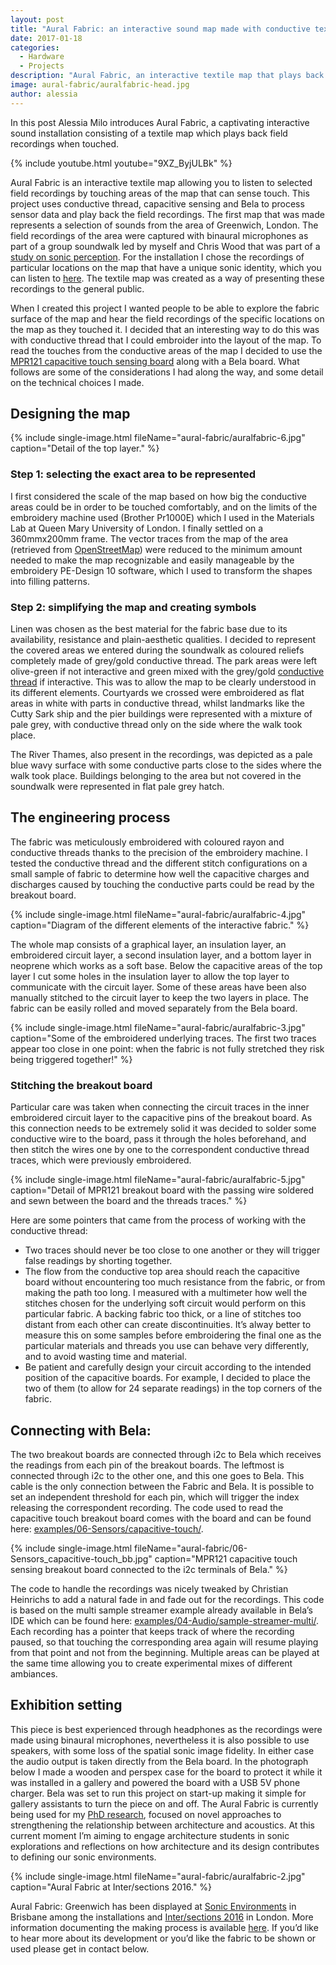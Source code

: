 ```yaml
---
layout: post
title: "Aural Fabric: an interactive sound map made with conductive textiles"
date: 2017-01-18
categories:
  - Hardware
  - Projects
description: "Aural Fabric, an interactive textile map that plays back field recordings when touched"
image: aural-fabric/auralfabric-head.jpg
author: alessia
---
```


In this post Alessia Milo introduces Aural Fabric, a captivating interactive sound installation consisting of a textile map which plays back field recordings when touched.

{% include youtube.html youtube="9XZ_ByjULBk" %}

Aural Fabric is an interactive textile map allowing you to listen to selected field recordings by touching areas of the map that can sense touch. This project uses conductive thread, capacitive sensing and Bela to process sensor data and play back the field recordings. The first map that was made represents a selection of sounds from the area of Greenwich, London. The field recordings of the area were captured with binaural microphones as part of a group soundwalk led by myself and Chris Wood that was part of a [study on sonic perception](http://www.ica2016.org.ar/ica2016proceedings/ica2016/ICA2016-0329.pdf). For the installation I chose the recordings of particular locations on the map that have a unique sonic identity, which you can listen to [here](https://soundcloud.com/auralchar). The textile map was created as a way of presenting these recordings to the general public.

When I created this project I wanted people to be able to explore the fabric surface of the map and hear the field recordings of the specific locations on the map as they touched it. I decided that an interesting way to do this was with conductive thread that I could embroider into the layout of the map. To read the touches from the conductive areas of the map I decided to use the [MPR121 capacitive touch sensing board](https://www.coolcomponents.co.uk/mpr121-capacitive-touch-sensor-breakout-board.html#) along with a Bela board. What follows are some of the considerations I had along the way, and some detail on the technical choices I made.

## Designing the map

{% include single-image.html fileName="aural-fabric/auralfabric-6.jpg" caption="Detail of the top layer." %}

### Step 1: selecting the exact area to be represented
I first considered the scale of the map based on how big the conductive areas could be in order to be touched comfortably, and on the limits of the embroidery machine used (Brother Pr1000E) which I used in the Materials Lab at Queen Mary University of London. I finally settled on a 360mmx200mm frame. The vector traces from the map of the area (retrieved from [OpenStreetMap](https://www.openstreetmap.org/)) were reduced to the minimum amount needed to make the map recognizable and easily manageable by the embroidery PE-Design 10 software, which I used to transform the shapes into filling patterns.

### Step 2: simplifying the map and creating symbols

Linen was chosen as the best material for the fabric base due to its availability, resistance and plain-aesthetic qualities. I decided to represent the covered areas we entered during the soundwalk as coloured reliefs completely made of grey/gold conductive thread. The park areas were left olive-green if not interactive and green mixed with the grey/gold [conductive thread](http://www.shieldextrading.net/pdfs/23534x4hc.pdf) if interactive. This was to allow the map to be clearly understood in its different elements. Courtyards we crossed were embroidered as flat areas in white with parts in conductive thread, whilst landmarks like the Cutty Sark ship and the pier buildings were represented with a mixture of pale grey, with conductive thread only on the side where the walk took place.

The River Thames, also present in the recordings, was depicted as a pale blue wavy surface with some conductive parts close to the sides where the walk took place. Buildings belonging to the area but not covered in the soundwalk were represented in flat pale grey hatch.

## The engineering process

The fabric was meticulously embroidered with coloured rayon and conductive threads thanks to the precision of the embroidery machine. I tested the conductive thread and the different stitch configurations on a small sample of fabric to determine how well the capacitive charges and discharges caused by touching the conductive parts could be read by the breakout board. 

{% include single-image.html fileName="aural-fabric/auralfabric-4.jpg" caption="Diagram of the different elements of the interactive fabric." %}

The whole map consists of a graphical layer, an insulation layer, an embroidered circuit layer, a second insulation layer, and a bottom layer in neoprene which works as a soft base. Below the capacitive areas of the top layer I cut some holes in the insulation layer to allow the top layer to communicate with the circuit layer. Some of these areas have been also manually stitched to the circuit layer to keep the two layers in place. The fabric can be easily rolled and moved separately from the Bela board.

{% include single-image.html fileName="aural-fabric/auralfabric-3.jpg" caption="Some of the embroidered underlying traces. The first two traces appear too close in one point: when the fabric is not fully stretched they risk being triggered together!" %}

### Stitching the breakout board

Particular care was taken when connecting the circuit traces in the inner embroidered circuit layer to the capacitive pins of the breakout board. As this connection needs to be extremely solid it was decided to solder some conductive wire to the board, pass it through the holes beforehand, and then stitch the wires one by one to the correspondent conductive thread traces, which were previously embroidered. 

{% include single-image.html fileName="aural-fabric/auralfabric-5.jpg" caption="Detail of MPR121 breakout board with the passing wire soldered and sewn between the board and the threads traces." %}

Here are some pointers that came from the process of working with the conductive thread: 

* Two traces should never be too close to one another or they will trigger false readings by shorting together. 
* The flow from the conductive top area should reach the capacitive board without encountering too much resistance from the fabric, or from making the path too long. I measured with a multimeter how well the stitches chosen for the underlying soft circuit would perform on this particular fabric. A backing fabric too thick, or a line of stitches too distant from each other can create discontinuities. It’s alway better to measure this on some samples before embroidering the final one as the particular materials and threads you use can behave very differently, and to avoid wasting time and material.
* Be patient and carefully design your circuit according to the intended position of the capacitive boards. For example, I decided to place the two of them (to allow for 24 separate readings) in the top corners of the fabric.

## Connecting with Bela:

The two breakout boards are connected through i2c to Bela which receives the readings from each pin of the breakout boards. The leftmost is connected through i2c to the other one, and this one goes to Bela. This cable is the only connection between the Fabric and Bela. It is possible to set an independent threshold for each pin, which will trigger the index releasing the correspondent recording. The code used to read the capacitive touch breakout board comes with the board and can be found here: [examples/06-Sensors/capacitive-touch/](https://github.com/BelaPlatform/Bela/tree/master/examples/06-Sensors/capacitive-touch).

{% include single-image.html fileName="aural-fabric/06-Sensors_capacitive-touch_bb.jpg" caption="MPR121 capacitive touch sensing breakout board connected to the i2c terminals of Bela." %}

The code to handle the recordings was nicely tweaked by Christian Heinrichs to add a natural fade in and fade out for the recordings. This code is based on the multi sample streamer example already available in Bela’s IDE which can be found here: [examples/04-Audio/sample-streamer-multi/](https://github.com/BelaPlatform/Bela/tree/master/examples/04-Audio/sample-streamer-multi). Each recording has a pointer that keeps track of where the recording paused, so that touching the corresponding area again will resume playing from that point and not from the beginning. Multiple areas can be played at the same time allowing you to create experimental mixes of different ambiances.

## Exhibition setting

This piece is best experienced through headphones as the recordings were made using binaural microphones, nevertheless it is also possible to use speakers, with some loss of the spatial sonic image fidelity. In either case the audio output is taken directly from the Bela board. In the photograph below I made a wooden and perspex case for the board to protect it while it was installed in a gallery and powered the board with a USB 5V phone charger. Bela was set to run this project on start-up making it simple for gallery assistants to turn the piece on and off. The Aural Fabric is currently being used for my [PhD research](https://auralcharacter.wordpress.com/research-material/), focused on novel approaches to strengthening the relationship between architecture and acoustics. At this current moment I’m aiming to engage architecture students in sonic explorations and reflections on how architecture and its design contributes to defining our sonic environments. 

{% include single-image.html fileName="aural-fabric/auralfabric-2.jpg" caption="Aural Fabric at Inter/sections 2016." %}

Aural Fabric: Greenwich has been displayed at [Sonic Environments](http://www.sonicenvironments.org/proceedings.html) in Brisbane among the installations and [Inter/sections 2016](http://intersections.io/#work) in London. More information documenting the making process is available [here](https://auralcharacter.wordpress.com/aural-fabric/).
If you’d like to hear more about its development or you’d like the fabric to be shown or used please get in contact below.

